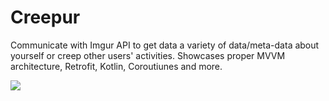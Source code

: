 # Creepur
Communicate with Imgur API to get data a variety of data/meta-data about yourself or creep other users' activities. Showcases proper MVVM architecture, Retrofit, Kotlin, Coroutiunes and more.

<a href="https://imgflip.com/gif/3sdylq"><img src="https://imgflip.com/embed/3sdylq"></a>
  
  
 

